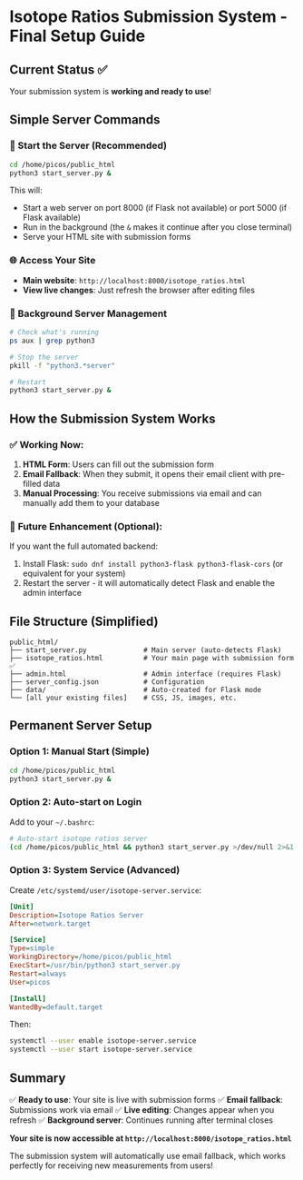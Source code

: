 # Isotope Ratios Submission System - Final Setup Guide

## Current Status ✅

Your submission system is **working and ready to use**!

## Simple Server Commands

### 🚀 Start the Server (Recommended)

```bash
cd /home/picos/public_html
python3 start_server.py &
```

This will:
- Start a web server on port 8000 (if Flask not available) or port 5000 (if Flask available)
- Run in the background (the `&` makes it continue after you close terminal)
- Serve your HTML site with submission forms

### 🌐 Access Your Site

- **Main website**: `http://localhost:8000/isotope_ratios.html`
- **View live changes**: Just refresh the browser after editing files

### 🔄 Background Server Management

```bash
# Check what's running
ps aux | grep python3

# Stop the server
pkill -f "python3.*server"

# Restart
python3 start_server.py &
```

## How the Submission System Works

### ✅ **Working Now:**
1. **HTML Form**: Users can fill out the submission form
2. **Email Fallback**: When they submit, it opens their email client with pre-filled data
3. **Manual Processing**: You receive submissions via email and can manually add them to your database

### 🔧 **Future Enhancement (Optional):**
If you want the full automated backend:
1. Install Flask: `sudo dnf install python3-flask python3-flask-cors` (or equivalent for your system)
2. Restart the server - it will automatically detect Flask and enable the admin interface

## File Structure (Simplified)

```
public_html/
├── start_server.py              # Main server (auto-detects Flask)
├── isotope_ratios.html          # Your main page with submission form ✅
├── admin.html                   # Admin interface (requires Flask)
├── server_config.json           # Configuration
├── data/                        # Auto-created for Flask mode
└── [all your existing files]    # CSS, JS, images, etc.
```

## Permanent Server Setup

### Option 1: Manual Start (Simple)
```bash
cd /home/picos/public_html
python3 start_server.py &
```

### Option 2: Auto-start on Login
Add to your `~/.bashrc`:
```bash
# Auto-start isotope ratios server
(cd /home/picos/public_html && python3 start_server.py >/dev/null 2>&1 &)
```

### Option 3: System Service (Advanced)
Create `/etc/systemd/user/isotope-server.service`:
```ini
[Unit]
Description=Isotope Ratios Server
After=network.target

[Service]
Type=simple
WorkingDirectory=/home/picos/public_html
ExecStart=/usr/bin/python3 start_server.py
Restart=always
User=picos

[Install]
WantedBy=default.target
```

Then:
```bash
systemctl --user enable isotope-server.service
systemctl --user start isotope-server.service
```

## Summary

✅ **Ready to use**: Your site is live with submission forms
✅ **Email fallback**: Submissions work via email
✅ **Live editing**: Changes appear when you refresh
✅ **Background server**: Continues running after terminal closes

**Your site is now accessible at `http://localhost:8000/isotope_ratios.html`**

The submission system will automatically use email fallback, which works perfectly for receiving new measurements from users!

